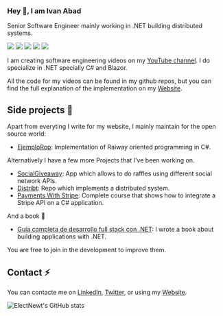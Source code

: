 ### Hey 👋, I am Ivan Abad

Senior Software Engineer mainly working in .NET building distributed systems.

[![](https://img.shields.io/badge/-@NetmentorTW-%231DA1F2?style=flat-square&logo=twitter&logoColor=ffffff)](https://twitter.com/NetMentorTw)
[![](https://img.shields.io/badge/-@ElectNewt-%23181717?style=flat-square&logo=github)](https://github.com/ElectNewt)
[![](https://img.shields.io/badge/-Ivan%20Abad-blue?logo=linkedin&style=flat-square&logoColor=white)](https://www.linkedin.com/in/ivanabadandreu)
[![](https://img.shields.io/badge/-NetMentor-red?logo=youtube&style=flat-square&logoColor=white)](https://www.youtube.com/c/Netmentor)
[![](https://img.shields.io/badge/Website-NeMetnor-purple)](https://www.netmentor.es)


I am creating software engineering videos on my [YouTube channel](https://www.youtube.com/c/NetMentor). I do specialize in .NET specially C# and Blazor.

All the code for my videos can be found in my github repos, but you can find the full explanation of the implementation on my [Website](https://www.netmentor.es).





## Side projects 👯

Apart from everyting I write for my website, I mainly maintain for the open source world:
- [EjemploRop](https://github.com/ElectNewt/EjemploRop): Implementation of Raiway oriented programming in C#.

Alternatively I have a few more Projects that I've been working on.
- [SocialGiveaway](https://github.com/ElectNewt/SocialGiveaway): App which allows to do raffles using different social network APIs.
- [Distribt](https://github.com/ElectNewt/Distribt): Repo which implements a distributed system.
- [Payments With Stripe](https://www.netmentor.es/curso/full-course-stripe): Complete course that shows how to integrate a Stripe API on a C# application.  

And a book 📖
- [Guía completa de desarrollo full stack con .NET](https://www.netmentor.es/libros/guia-completa-desarrollo-full-stack): I wrote a book about building applications with .NET. 
 
You are free to join in the development to improve them.



## Contact ⚡

You can contacte me on [LinkedIn](https://www.linkedin.com/in/ivanabadandreu), [Twitter](https://twitter.com/NetMentorTw), or using my [Website](https://www.netmentor.es/ivan-abad).


![ElectNewt's GitHub stats](https://github-readme-stats.vercel.app/api?username=ElectNewt&show_icons=true&theme=buefy)
